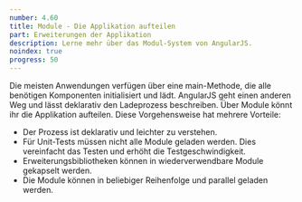 ```yaml
---
number: 4.60
title: Module - Die Applikation aufteilen
part: Erweiterungen der Applikation
description: Lerne mehr über das Modul-System von AngularJS.
noindex: true
progress: 50
---
```


Die meisten Anwendungen verfügen über eine main-Methode, die alle benötigen Komponenten initialisiert und lädt. AngularJS geht einen anderen Weg und lässt deklarativ den Ladeprozess beschreiben. Über Module könnt ihr die Applikation aufteilen. Diese Vorgehensweise hat mehrere Vorteile:

* Der Prozess ist deklarativ und leichter zu verstehen.
* Für Unit-Tests müssen nicht alle Module geladen werden. Dies vereinfacht das Testen und erhöht die Testgeschwindigkeit.
* Erweiterungsbibliotheken können in wiederverwendbare Module gekapselt werden.
* Die Module können in beliebiger Reihenfolge und parallel geladen werden.
